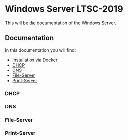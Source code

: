 # Windows Server LTSC-2019

This will be the documentation of the Windows Server.

## Documentation
In this documentation you will find:

* [Installation via Docker](./src/documents/installation.md)
* [DHCP](./src/documents/dhcp.md)
* [DNS](./src/documents/dns.md)
* [File-Server](./src/documents/fileserver.md)
* [Print-Server](./src/documents/printserver.md)

### DHCP

### DNS

### File-Server

### Print-Server

